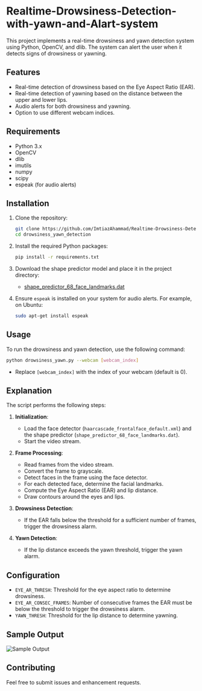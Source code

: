 # Realtime-Drowsiness-Detection-with-yawn-and-Alart-system
This project implements a real-time drowsiness and yawn detection system using Python, OpenCV, and dlib. The system can alert the user when it detects signs of drowsiness or yawning.

## Features

- Real-time detection of drowsiness based on the Eye Aspect Ratio (EAR).
- Real-time detection of yawning based on the distance between the upper and lower lips.
- Audio alerts for both drowsiness and yawning.
- Option to use different webcam indices.

## Requirements

- Python 3.x
- OpenCV
- dlib
- imutils
- numpy
- scipy
- espeak (for audio alerts)

## Installation

1. Clone the repository:
    ```bash
    git clone https://github.com/ImtiazAhammad/Realtime-Drowsiness-Detection-with-yawn-and-Alart-system.git
    cd drowsiness_yawn_detection
    ```

2. Install the required Python packages:
    ```bash
    pip install -r requirements.txt
    ```

3. Download the shape predictor model and place it in the project directory:
    - [shape_predictor_68_face_landmarks.dat](http://dlib.net/files/shape_predictor_68_face_landmarks.dat.bz2)

4. Ensure `espeak` is installed on your system for audio alerts. For example, on Ubuntu:
    ```bash
    sudo apt-get install espeak

## Usage

To run the drowsiness and yawn detection, use the following command:
```bash
python drowsiness_yawn.py --webcam [webcam_index]
```
- Replace `[webcam_index]` with the index of your webcam (default is 0).

## Explanation

The script performs the following steps:

1. **Initialization**:
    - Load the face detector (`haarcascade_frontalface_default.xml`) and the shape predictor (`shape_predictor_68_face_landmarks.dat`).
    - Start the video stream.

2. **Frame Processing**:
    - Read frames from the video stream.
    - Convert the frame to grayscale.
    - Detect faces in the frame using the face detector.
    - For each detected face, determine the facial landmarks.
    - Compute the Eye Aspect Ratio (EAR) and lip distance.
    - Draw contours around the eyes and lips.

3. **Drowsiness Detection**:
    - If the EAR falls below the threshold for a sufficient number of frames, trigger the drowsiness alarm.

4. **Yawn Detection**:
    - If the lip distance exceeds the yawn threshold, trigger the yawn alarm.

## Configuration

- `EYE_AR_THRESH`: Threshold for the eye aspect ratio to determine drowsiness.
- `EYE_AR_CONSEC_FRAMES`: Number of consecutive frames the EAR must be below the threshold to trigger the drowsiness alarm.
- `YAWN_THRESH`: Threshold for the lip distance to determine yawning.

## Sample Output

![Sample Output](sample_output.png)

## Contributing

Feel free to submit issues and enhancement requests.

